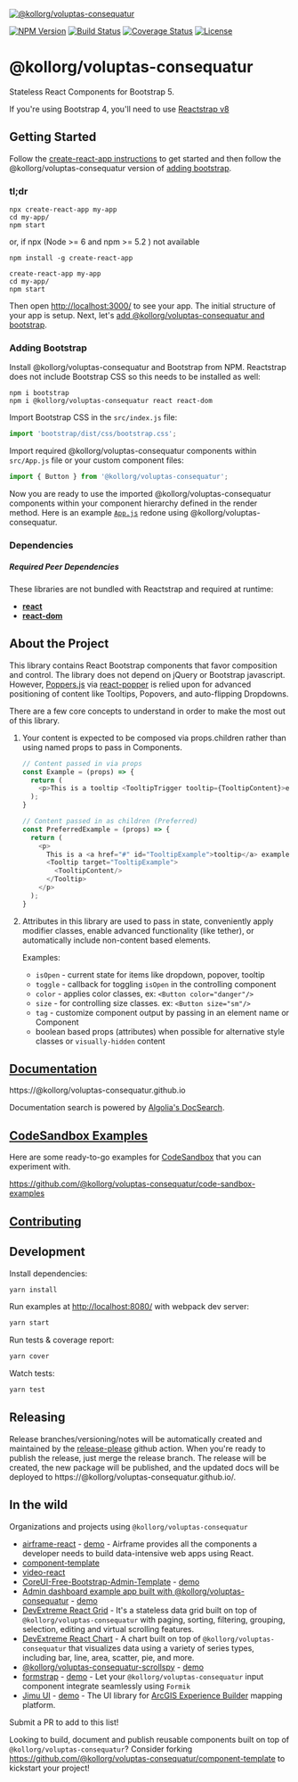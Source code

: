 [![@kollorg/voluptas-consequatur](https://cloud.githubusercontent.com/assets/399776/13906899/1de62f0c-ee9f-11e5-95c0-c515fee8e918.png)](https://@kollorg/voluptas-consequatur.github.io)

[![NPM Version](https://img.shields.io/npm/v/@kollorg/voluptas-consequatur.svg?branch=master)](https://www.npmjs.com/package/@kollorg/voluptas-consequatur) [![Build Status](https://github.com/kollorg/voluptas-consequatur/actions/workflows/test.yml/badge.svg?branch=master)](https://github.com/kollorg/voluptas-consequatur) [![Coverage Status](https://coveralls.io/repos/github/@kollorg/voluptas-consequatur/@kollorg/voluptas-consequatur/badge.svg?branch=master)](https://coveralls.io/github/@kollorg/voluptas-consequatur/@kollorg/voluptas-consequatur?branch=master) [![License](https://img.shields.io/npm/l/@kollorg/voluptas-consequatur.svg)](https://github.com/kollorg/voluptas-consequatur/blob/master/LICENSE)

# @kollorg/voluptas-consequatur

Stateless React Components for Bootstrap 5.

If you're using Bootstrap 4, you'll need to use [Reactstrap v8](https://deploy-preview-2356--@kollorg/voluptas-consequatur.netlify.app/)

## Getting Started

Follow the [create-react-app instructions](https://create-react-app.dev/docs/getting-started) to get started and then follow the @kollorg/voluptas-consequatur version of [adding bootstrap](#adding-bootstrap).

### tl;dr

 ```
npx create-react-app my-app
cd my-app/
npm start
```
or,  if npx (Node >= 6 and npm >= 5.2 ) not available 

```
npm install -g create-react-app

create-react-app my-app
cd my-app/
npm start
``` 

Then open [http://localhost:3000/](http://localhost:3000/) to see your app. The initial structure of your app is setup. Next, let's [add @kollorg/voluptas-consequatur and bootstrap](#adding-bootstrap).

### Adding Bootstrap

Install @kollorg/voluptas-consequatur and Bootstrap from NPM. Reactstrap does not include Bootstrap CSS so this needs to be installed as well:

```
npm i bootstrap
npm i @kollorg/voluptas-consequatur react react-dom
```

Import Bootstrap CSS in the ```src/index.js``` file:

```js
import 'bootstrap/dist/css/bootstrap.css';
```

Import required @kollorg/voluptas-consequatur components within ```src/App.js``` file or your custom component files:

```js
import { Button } from '@kollorg/voluptas-consequatur';
```

Now you are ready to use the imported @kollorg/voluptas-consequatur components within your component hierarchy defined in the render
method. Here is an example [`App.js`](https://gist.github.com/Thomas-Smyth/006fd507a7295f17a8473451938f9935) redone
using @kollorg/voluptas-consequatur.

### Dependencies

##### Required Peer Dependencies

These libraries are not bundled with Reactstrap and required at runtime:

  * [**react**](https://www.npmjs.com/package/react)
  * [**react-dom**](https://www.npmjs.com/package/react-dom)

## About the Project

This library contains React Bootstrap components that favor composition and control. The library does not depend on jQuery or Bootstrap javascript. However, [Poppers.js](https://popper.js.org/) via [react-popper](https://github.com/popperjs/react-popper) is relied upon for advanced positioning of content like Tooltips, Popovers, and auto-flipping Dropdowns.

There are a few core concepts to understand in order to make the most out of this library.

1. Your content is expected to be composed via props.children rather than using named props to pass in Components.

    ```js
    // Content passed in via props
    const Example = (props) => {
      return (
        <p>This is a tooltip <TooltipTrigger tooltip={TooltipContent}>example</TooltipTrigger>!</p>
      );
    }

    // Content passed in as children (Preferred)
    const PreferredExample = (props) => {
      return (
        <p>
          This is a <a href="#" id="TooltipExample">tooltip</a> example.
          <Tooltip target="TooltipExample">
            <TooltipContent/>
          </Tooltip>
        </p>
      );
    }
    ```

2. Attributes in this library are used to pass in state, conveniently apply modifier classes, enable advanced functionality (like tether), or automatically include non-content based elements.

    Examples:

    - `isOpen` - current state for items like dropdown, popover, tooltip
    - `toggle` - callback for toggling `isOpen` in the controlling component
    - `color` - applies color classes, ex: `<Button color="danger"/>`
    - `size` - for controlling size classes. ex: `<Button size="sm"/>`
    - `tag` - customize component output by passing in an element name or Component
    - boolean based props (attributes) when possible for alternative style classes or `visually-hidden` content


## [Documentation](https://@kollorg/voluptas-consequatur.github.io)

https://@kollorg/voluptas-consequatur.github.io

Documentation search is powered by [Algolia's DocSearch](https://community.algolia.com/docsearch/).

## [CodeSandbox Examples](https://github.com/@kollorg/voluptas-consequatur/code-sandbox-examples)

Here are some ready-to-go examples for [CodeSandbox](https://codesandbox.io/) that you can experiment with.

https://github.com/@kollorg/voluptas-consequatur/code-sandbox-examples

## [Contributing](CONTRIBUTING.md)

## Development

Install dependencies:

```sh
yarn install
```

Run examples at [http://localhost:8080/](http://localhost:8080/) with webpack dev server:

```sh
yarn start
```

Run tests & coverage report:

```sh
yarn cover
```

Watch tests:

```sh
yarn test
```

## Releasing

Release branches/versioning/notes will be automatically created and maintained by the [release-please](https://github.com/googleapis/release-please) github action. When you're ready to publish the release, just merge the release branch. The release will be created, the new package will be published, and the updated docs will be deployed to https://@kollorg/voluptas-consequatur.github.io/.

## In the wild

Organizations and projects using `@kollorg/voluptas-consequatur`

- [airframe-react](https://github.com/0wczar/airframe-react) - [demo](http://dashboards.webkom.co/react/airframe/) - Airframe provides all the components a developer needs to build data-intensive web apps using React.
- [component-template](https://@kollorg/voluptas-consequatur.github.io/component-template/)
- [video-react](https://video-react.github.io/)
- [CoreUI-Free-Bootstrap-Admin-Template](https://github.com/mrholek/CoreUI-Free-Bootstrap-Admin-Template) - [demo](http://coreui.io/demo/React_Demo/#/)
- [Admin dashboard example app built with @kollorg/voluptas-consequatur](https://github.com/reduction-admin/react-reduction) - [demo](https://reduction-admin.firebaseapp.com/)
- [DevExtreme React Grid](https://devexpress.github.io/devextreme-reactive/react/grid/) - It's a stateless data grid built on top of `@kollorg/voluptas-consequatur` with paging, sorting, filtering, grouping, selection, editing and virtual scrolling features.
- [DevExtreme React Chart](https://devexpress.github.io/devextreme-reactive/react/chart/) - A chart built on top of `@kollorg/voluptas-consequatur` that visualizes data using a variety of series types, including bar, line, area, scatter, pie, and more.
- [@kollorg/voluptas-consequatur-scrollspy](https://github.com/keidrun/@kollorg/voluptas-consequatur-scrollspy/) - [demo](https://keidrun.github.io/@kollorg/voluptas-consequatur-scrollspy/)
- [formstrap](https://github.com/pedox/formstrap/) - [demo](https://pedox.github.io/formstrap/) - Let your `@kollorg/voluptas-consequatur` input component integrate seamlessly using `Formik` 
- [Jimu UI](https://developers.arcgis.com/experience-builder/api-reference/jimu-ui/) - [demo](https://developers.arcgis.com/experience-builder/storybook/?path=/story/welcome--page) - The UI library for [ArcGIS Experience Builder](https://developers.arcgis.com/experience-builder/)  mapping platform.

Submit a PR to add to this list!

Looking to build, document and publish reusable components built on top of `@kollorg/voluptas-consequatur`? Consider forking https://github.com/@kollorg/voluptas-consequatur/component-template to kickstart your project!
